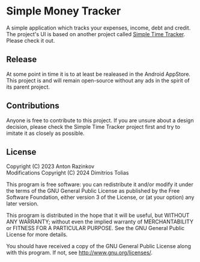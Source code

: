 # Simple Money Tracker

A simple application which tracks your expenses, income, debt and credit. The project's UI is based on another project called [Simple Time Tracker](https://github.com/Razeeman/Android-SimpleTimeTracker). Please check it out.

## Release

At some point in time it is to at least be realeased in the Android AppStore. This project is and will remain open-source without any ads in the spirit of its parent project.

## Contributions

Anyone is free to contribute to this project. If you are unsure about a design decision, please check the Simple Time Tracker project first and try to imitate it as closely as possible.

## License

Copyright (C) 2023 Anton Razinkov\
Modifications Copyright (C) 2024 Dimitrios Tolias

This program is free software: you can redistribute it and/or modify
it under the terms of the GNU General Public License as published by
the Free Software Foundation, either version 3 of the License, or
(at your option) any later version.

This program is distributed in the hope that it will be useful,
but WITHOUT ANY WARRANTY; without even the implied warranty of
MERCHANTABILITY or FITNESS FOR A PARTICULAR PURPOSE.  See the
GNU General Public License for more details.

You should have received a copy of the GNU General Public License
along with this program.  If not, see <http://www.gnu.org/licenses/>.
